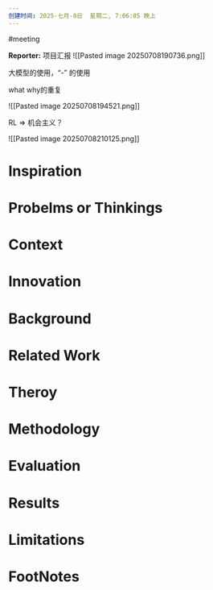 ```yaml
---
创建时间: 2025-七月-8日  星期二, 7:06:05 晚上
---
```

#meeting 

**Reporter:** 项目汇报
![[Pasted image 20250708190736.png]]


大模型的使用，“-” 的使用

what why的重复

![[Pasted image 20250708194521.png]]


RL $\Longrightarrow$ 机会主义？



![[Pasted image 20250708210125.png]]

# Inspiration
# Probelms or Thinkings 
# Context
# Innovation
# Background
# Related Work
# Theroy
# Methodology
# Evaluation
# Results
# Limitations
# FootNotes
